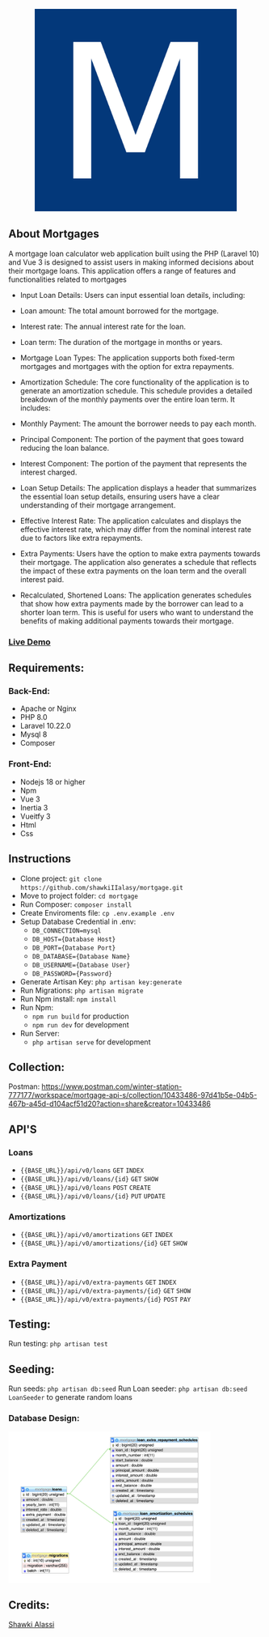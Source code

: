<p align="center"><a href="https://laravel.com" target="_blank"><img src="public/images/logo.png" width="400" alt="Mortgages Logo"></a></p>

## About Mortgages

A mortgage loan calculator web application built using the PHP (Laravel 10) and Vue 3 is designed to assist users in making informed decisions about their mortgage loans. This application offers a range of features and functionalities related to mortgages

- Input Loan Details: Users can input essential loan details, including:

- Loan amount: The total amount borrowed for the mortgage.
- Interest rate: The annual interest rate for the loan.
- Loan term: The duration of the mortgage in months or years.
- Mortgage Loan Types: The application supports both fixed-term mortgages and mortgages with the option for extra repayments.

- Amortization Schedule: The core functionality of the application is to generate an amortization schedule. This schedule provides a detailed breakdown of the monthly payments over the entire loan term. It includes:

- Monthly Payment: The amount the borrower needs to pay each month.
- Principal Component: The portion of the payment that goes toward reducing the loan balance.
- Interest Component: The portion of the payment that represents the interest charged.
- Loan Setup Details: The application displays a header that summarizes the essential loan setup details, ensuring users have a clear understanding of their mortgage arrangement.

- Effective Interest Rate: The application calculates and displays the effective interest rate, which may differ from the nominal interest rate due to factors like extra repayments.

- Extra Payments: Users have the option to make extra payments towards their mortgage. The application also generates a schedule that reflects the impact of these extra payments on the loan term and the overall interest paid.

- Recalculated, Shortened Loans: The application generates schedules that show how extra payments made by the borrower can lead to a shorter loan term. This is useful for users who want to understand the benefits of making additional payments towards their mortgage.

### <a href="http://ec2-3-77-124-242.eu-central-1.compute.amazonaws.com">Live Demo</a>
## Requirements:
### Back-End:
- Apache or Nginx
- PHP 8.0
- Laravel 10.22.0
- Mysql 8
- Composer
### Front-End:
- Nodejs 18 or higher
- Npm
- Vue 3
- Inertia 3
- Vueitfy 3
- Html
- Css

## Instructions

- Clone project: 
  ``git clone https://github.com/shawkiIIalasy/mortgage.git``
- Move to project folder:
  ``cd mortgage``
- Run Composer:
  ``composer install``
- Create Enviroments file:
  ``cp .env.example .env``
- Setup Database Credential in .env: 
  - ``DB_CONNECTION=mysql``
  - ``DB_HOST={Database Host}``
  - ``DB_PORT={Database Port}``
  - ``DB_DATABASE={Database Name}``
  - ``DB_USERNAME={Database User}``
  - ``DB_PASSWORD={Password}``
- Generate Artisan Key:
  ``php artisan key:generate``
- Run Migrations: 
  ``php artisan migrate``
- Run Npm install:
  ``npm install``
- Run Npm:
  - ``npm run build`` for production
  - ``npm run dev`` for development
- Run Server:
  - ``php artisan serve`` for development
  
## Collection:
Postman: https://www.postman.com/winter-station-777177/workspace/mortgage-api-s/collection/10433486-97d41b5e-04b5-467b-a45d-d104acf51d20?action=share&creator=10433486

## API'S
### Loans
-  ``{{BASE_URL}}/api/v0/loans`` `GET` `INDEX`
-  ``{{BASE_URL}}/api/v0/loans/{id}`` `GET` `SHOW`
-  ``{{BASE_URL}}/api/v0/loans`` `POST` `CREATE`
-  ``{{BASE_URL}}/api/v0/loans/{id}`` `PUT` `UPDATE`

### Amortizations
-  ``{{BASE_URL}}/api/v0/amortizations`` `GET` `INDEX`
-  ``{{BASE_URL}}/api/v0/amortizations/{id}`` `GET` `SHOW`

### Extra Payment
-  ``{{BASE_URL}}/api/v0/extra-payments`` `GET` `INDEX`
-  ``{{BASE_URL}}/api/v0/extra-payments/{id}`` `GET` `SHOW`
-  ``{{BASE_URL}}/api/v0/extra-payments/{id}`` `POST` `PAY`

## Testing:
Run testing: ``php artisan test``

## Seeding: 
Run seeds: ``php artisan db:seed``
Run Loan seeder: ``php artisan db:seed LoanSeeder`` to generate random loans

### Database Design: 
<img src="database_design.png" width="400" alt="Database Design">

## Credits:
<a href="https://www.linkedin.com/in/shawki-alasy" target="_blank">Shawki Alassi</a>
